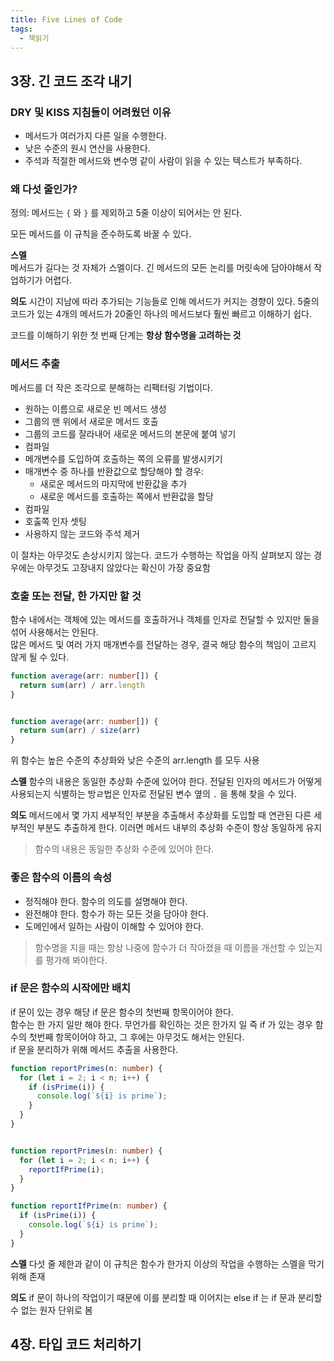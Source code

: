 ```yaml
---
title: Five Lines of Code
tags:
  - 책읽기
---
```


## 3장. 긴 코드 조각 내기

### DRY 및 KISS 지침들이 어려웠던 이유
- 메서드가 여러가지 다른 일을 수행한다.
- 낮은 수준의 원시 연산을 사용한다.
- 주석과 적절한 메서드와 변수명 같이 사람이 읽을 수 있는 텍스트가 부족하다.

### 왜 다섯 줄인가?
정의: 메서드는 `{` 와 `}` 를 제외하고 5줄 이상이 되어서는 안 된다.

모든 메서드를 이 규칙을 준수하도록 바꿀 수 있다.

**스멜**  
메서드가 길다는 것 자체가 스멜이다. 긴 메서드의 모든 논리를 머릿속에 담아야해서 작업하기가 어렵다. 

**의도**
시간이 지남에 따라 추가되는 기능들로 인해 메서드가 커지는 경향이 있다. 5줄의 코드가 있는 4개의 메서드가 20줄인 하나의 메서드보다 훨씬 빠르고 이해하기 쉽다.

코드를 이해하기 위한 첫 번째 단계는 **항상 함수명을 고려하는 것**  

### 메서드 추출
메서드를 더 작은 조각으로 분해하는 리팩터링 기법이다.

- 원하는 이름으로 새로운 빈 메서드 생성
- 그룹의 맨 위에서 새로운 메서드 호출
- 그룹의 코드를 잘라내어 새로운 메서드의 본문에 붙여 넣기
- 컴파일
- 메개변수를 도입하여 호출하는 쪽의 오류를 발생시키기
- 매개변수 중 하나를 반환값으로 할당해야 할 경우: 
  - 새로운 메서드의 마지막에 반환값을 추가
  - 새로운 메서드를 호출하는 쪽에서 반환값을 할당
- 컴파일
- 호춣쪽 인자 셋팅
- 사용하지 않는 코드와 주석 제거

이 절차는 아무것도 손상시키지 않는다. 코드가 수행하는 작업을 아직 살펴보지 않는 경우에는 아무것도 고장내지 않았다는 확신이 가장 중요함

### 호출 또는 전달, 한 가지만 할 것  
함수 내에서는 객체에 있는 메서드를 호출하거나 객체를 인자로 전달할 수 있지만 둘을 섞어 사용해서는 안된다.  
많은 메서드 및 여러 가지 매개변수를 전달하는 경우, 결국 해당 함수의 책임이 고르지 않게 될 수 있다.  

```ts
function average(arr: number[]) {
  return sum(arr) / arr.length
}


function average(arr: number[]) {
  return sum(arr) / size(arr)
}
```
위 함수는 높은 수준의 추상화와 낮은 수준의 arr.length 를 모두 사용

**스멜**
함수의 내용은 동일한 추상화 수준에 있어야 한다. 전달된 인자의 메서드가 어떻게 사용되는지 식별하는 방ㄹ법은 인자로 전달된 변수 옆의 `.` 을 통해 찾을 수 있다. 

**의도**
메서드에서 몇 가지 세부적인 부분을 추출해서 추상화를 도입할 때 연관된 다른 세부적인 부분도 추출하게 한다. 이러면 메서드 내부의 추상화 수준이 항상 동일하게 유지  
> 함수의 내용은 동일한 추상화 수준에 있어야 한다.

### 좋은 함수의 이름의 속성
- 정직해야 한다. 함수의 의도를 설명해야 한다. 
- 완전해야 한다. 함수가 하는 모든 것을 담아야 한다.
- 도메인에서 일하는 사람이 이해할 수 있어야 한다. 

> 함수명을 지을 때는 항상 나중에 함수가 더 작아졌을 때 이름을 개선할 수 있는지를 평가해 봐야한다. 

### if 문은 함수의 시작에만 배치
if 문이 있는 경우 해당 if 문은 함수의 첫번째 항목이어야 한다.  
함수는 한 가지 일만 해야 한다. 무언가를 확인하는 것은 한가지 일 즉 if 가 있는 경우 함수의 첫번째 항목이어야 하고, 그 후에는 아무것도 해서는 안된다.  
if 문을 분리하가 위해 메서드 추출을 사용한다.  

```ts
function reportPrimes(n: number) {
  for (let i = 2; i < n; i++) {
    if (isPrime(i)) {
      console.log(`${i} is prime`);
    }
  }
}


function reportPrimes(n: number) {
  for (let i = 2; i < n; i++) {
    reportIfPrime(i);
  }
}

function reportIfPrime(n: number) {
  if (isPrime(i)) {
    console.log(`${i} is prime`);
  }
}
```

**스멜**
다섯 줄 제한과 같이 이 규칙은 함수가 한가지 이상의 작업을 수행하는 스멜을 막기 위해 존재

**의도**
if 문이 하나의 작업이기 때문에 이를 분리할 때 이어지는 else if 는 if 문과 분리할 수 없는 원자 단위로 봄

## 4장. 타입 코드 처리하기


